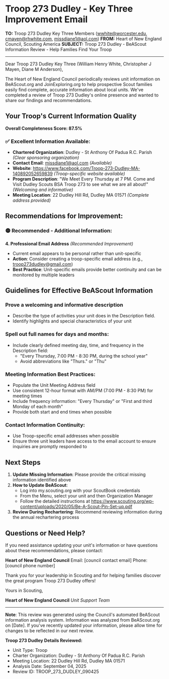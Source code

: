 # Troop 273 Dudley - Key Three Improvement Email

**TO:** Troop 273 Dudley Key Three Members (wwhite@worcester.edu, cmayen@rhwhite.com, missdiane1@aol.com)
**FROM:** Heart of New England Council, Scouting America
**SUBJECT:** Troop 273 Dudley - BeAScout Information Review - Help Families Find Your Troop

---

Dear Troop 273 Dudley Key Three (William Henry White, Christopher J Mayen, Diane M Anderson),

The Heart of New England Council periodically reviews unit information on BeAScout.org and JoinExploring.org to help prospective Scout families easily find complete, accurate information about local units. We've completed a review of Troop 273 Dudley's online presence and wanted to share our findings and recommendations.

## Your Troop's Current Information Quality

**Overall Completeness Score: 87.5%**

### ✅ **Excellent Information Available:**
- **Chartered Organization**: Dudley - St Anthony Of Padua R.C. Parish *(Clear sponsoring organization)*
- **Contact Email**: missdiane1@aol.com *(Available)*
- **Website**: https://www.facebook.com/Troop-273-Dudley-MA-140892052659839 *(Troop-specific website available)*
- **Program Description**: "We Meet Every Thursday at 7 PM. Come and Visit Dudley Scouts BSA Troop 273 to see what we are all about!" *(Welcoming and informative)*
- **Meeting Location**: 22 Dudley Hill Rd, Dudley MA 01571 *(Complete address provided)*

## Recommendations for Improvement:

### 🟡 **Recommended - Additional Information:**

**4. Professional Email Address** *(Recommended Improvement)*
- Current email appears to be personal rather than unit-specific
- **Action**: Consider creating a troop-specific email address (e.g., troop273dudley@gmail.com)
- **Best Practice**: Unit-specific emails provide better continuity and can be monitored by multiple leaders

## Guidelines for Effective BeAScout Information

### **Prove a welcoming and informative description**
- Describe the type of activities your unit does in the Description field.
- Identify highlights and special characteristics of your unit

### **Spell out full names for days and months:**
- Include clearly defined meeting day, time, and frequency in the Description field:
  - "Every Thursday, 7:00 PM - 8:30 PM, during the school year"
  - Avoid abbreviations like "Thurs." or "Thu"

### **Meeting Information Best Practices:**
- Populate the Unit Meeting Address field
- Use consistent 12-hour format with AM/PM (7:00 PM - 8:30 PM) for meeting times
- Include frequency information: "Every Thursday" or "First and third Monday of each month"
- Provide both start and end times when possible

### **Contact Information Continuity:**
- Use Troop-specific email addresses when possible
- Ensure three unit leaders have access to the email account to ensure inquiries are promptly responded to

## Next Steps

1. **Update Missing Information**: Please provide the critical missing information identified above
2. **How to Update BeAScout**: 
   - Log into my.scouting.org with your ScoutBook credentials
   - From the Menu, select your unit and then Organization Manager
   - Follow the detailed instructions at
     https://www.scouting.org/wp-content/uploads/2020/05/Be-A-Scout-Pin-Set-up.pdf
3. **Review During Rechartering**: Recommend reviewing information during the annual rechartering process

## Questions or Need Help?

If you need assistance updating your unit's information or have questions about these recommendations, please contact:

**Heart of New England Council**
Email: [council contact email]
Phone: [council phone number]

Thank you for your leadership in Scouting and for helping families discover the great program Troop 273 Dudley offers!

Yours in Scouting,

**Heart of New England Council**
*Unit Support Team*

---

**Note**: This review was generated using the Council's automated BeAScout information analysis system. Information was analyzed from BeAScout.org on [Date]. If you've recently updated your information, please allow time for changes to be reflected in our next review.

**Troop 273 Dudley Details Reviewed:**
- Unit Type: Troop
- Charter Organization: Dudley - St Anthony Of Padua R.C. Parish
- Meeting Location: 22 Dudley Hill Rd, Dudley MA 01571
- Analysis Date: September 04, 2025
- Review ID: TROOP_273_DUDLEY_090425